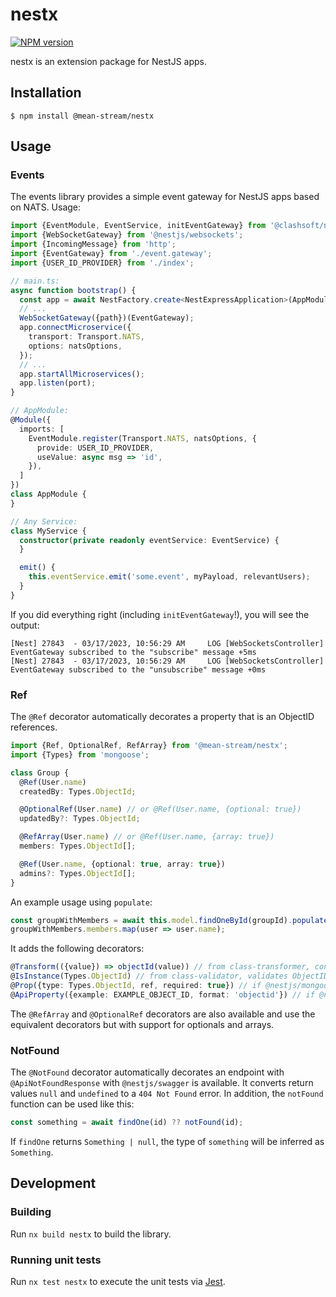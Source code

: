 # nestx

[![NPM version](https://badge.fury.io/js/@mean-stream%2Fnestx.svg)](https://www.npmjs.com/package/@mean-stream/nestx)

nestx is an extension package for NestJS apps.

## Installation

```
$ npm install @mean-stream/nestx
```

## Usage

### Events

The events library provides a simple event gateway for NestJS apps based on NATS.
Usage:

```ts
import {EventModule, EventService, initEventGateway} from '@clashsoft/nestx';
import {WebSocketGateway} from '@nestjs/websockets';
import {IncomingMessage} from 'http';
import {EventGateway} from './event.gateway';
import {USER_ID_PROVIDER} from './index';

// main.ts:
async function bootstrap() {
  const app = await NestFactory.create<NestExpressApplication>(AppModule);
  // ...
  WebSocketGateway({path})(EventGateway);
  app.connectMicroservice({
    transport: Transport.NATS,
    options: natsOptions,
  });
  // ...
  app.startAllMicroservices();
  app.listen(port);
}

// AppModule:
@Module({
  imports: [
    EventModule.register(Transport.NATS, natsOptions, {
      provide: USER_ID_PROVIDER,
      useValue: async msg => 'id',
    }),
  ]
})
class AppModule {
}

// Any Service:
class MyService {
  constructor(private readonly eventService: EventService) {
  }

  emit() {
    this.eventService.emit('some.event', myPayload, relevantUsers);
  }
}
```

If you did everything right (including `initEventGateway`!), you will see the output:

```
[Nest] 27843  - 03/17/2023, 10:56:29 AM     LOG [WebSocketsController] EventGateway subscribed to the "subscribe" message +5ms
[Nest] 27843  - 03/17/2023, 10:56:29 AM     LOG [WebSocketsController] EventGateway subscribed to the "unsubscribe" message +0ms
```

### Ref

The `@Ref` decorator automatically decorates a property that is an ObjectID references.

```ts
import {Ref, OptionalRef, RefArray} from '@mean-stream/nestx';
import {Types} from 'mongoose';

class Group {
  @Ref(User.name)
  createdBy: Types.ObjectId;

  @OptionalRef(User.name) // or @Ref(User.name, {optional: true})
  updatedBy?: Types.ObjectId;

  @RefArray(User.name) // or @Ref(User.name, {array: true})
  members: Types.ObjectId[];

  @Ref(User.name, {optional: true, array: true})
  admins?: Types.ObjectId[];
}
```

An example usage using `populate`:

```ts
const groupWithMembers = await this.model.findOneById(groupId).populate<{members: User[]}>('members').exec();
groupWithMembers.members.map(user => user.name);
```

It adds the following decorators:

```ts
@Transform(({value}) => objectId(value)) // from class-transformer, converts strings and numbers to ObjectIDs and retains others
@IsInstance(Types.ObjectId) // from class-validator, validates ObjectIDs and rejects other values
@Prop({type: Types.ObjectId, ref, required: true}) // if @nestjs/mongoose is available
@ApiProperty({example: EXAMPLE_OBJECT_ID, format: 'objectid'}) // if @nestjs/swagger is available
```

The `@RefArray` and `@OptionalRef` decorators are also available and use the equivalent decorators but with support for optionals and arrays.

### NotFound

The `@NotFound` decorator automatically decorates an endpoint with `@ApiNotFoundResponse` with `@nestjs/swagger` is available.
It converts return values `null` and `undefined` to a `404 Not Found` error.
In addition, the `notFound` function can be used like this:

```ts
const something = await findOne(id) ?? notFound(id);
```

If `findOne` returns `Something | null`, the type of `something` will be inferred as `Something`.

## Development

### Building

Run `nx build nestx` to build the library.

### Running unit tests

Run `nx test nestx` to execute the unit tests via [Jest](https://jestjs.io).
